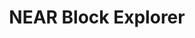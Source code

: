 ---
title: NEAR Block Explorer
excerpt: Explore details about a block
type: near 
link: https://explorer.near.org/
tags: explorer, near
createdAt: 2021-08-24
---